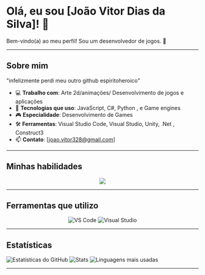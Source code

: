 # Olá, eu sou [João Vitor Dias da Silva]! 👋

Bem-vindo(a) ao meu perfil! Sou um desenvolvedor de jogos. 🚀

---

## Sobre mim
"infelizmente perdi meu outro github espiritoheroico"

- 💻 **Trabalho com**: Arte 2d/animações/ Desenvolvimento de jogos e aplicações
- 🌱 **Tecnologias que uso**: JavaScript, C#, Python , e Game engines
- 🎮 **Especialidade**: Desenvolvimento de Games
- 🛠 **Ferramentas**: Visual Studio Code, Visual Studio, Unity, .Net , Construct3
- 📫 **Contato**: [joao.vitor328@gmail.com]

---

## Minhas habilidades
<p align="center">
  <img src="https://github.com/espiritoheroico2/ImagePortForGit/blob/main/tools.png?raw=true"/>
</p>

---

## Ferramentas que utilizo
<p align="center">
  <img src="https://img.shields.io/badge/-VS%20Code-007ACC?style=flat-square&logo=visual-studio-code&logoColor=white" alt="VS Code"/>
  <img src="https://img.shields.io/badge/-Visual%20Studio-5C2D91?style=flat-square&logo=visual-studio&logoColor=white" alt="Visual Studio"/>
</p>

---

## Estatísticas
![Estatísticas do GitHub](https://github-readme-stats.vercel.app/api?username=espiritoheroico2&show_icons=true&theme=radical)
![Stats](https://github-readme-stats.vercel.app/api?username=espiritoheroico2&show_icons=true&theme=dracula)
![Linguagens mais usadas](https://github-readme-stats.vercel.app/api/top-langs/?username=espiritoheroico2&layout=compact&theme=dracula)

---

<!---
espiritoheroico2/espiritoheroico2 is a ✨ special ✨ repository because its `README.md` (this file) appears on your GitHub profile.
You can click the Preview link to take a look at your changes.
--->
